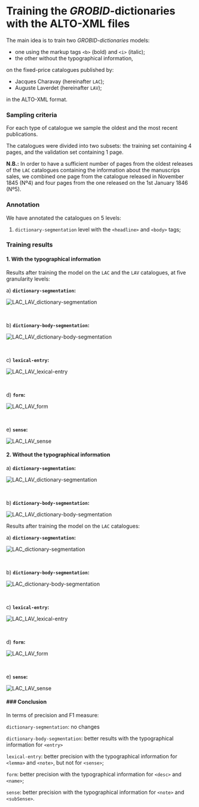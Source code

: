# Training the *GROBID*-dictionaries with the ALTO-XML files

The main idea is to train two _GROBID-dictionaries_ models:

* one using the markup tags `<b>` (bold) and `<i>` (italic);
* the other without the typographical information,

on the fixed-price catalogues published by:

* Jacques Charavay (hereinafter `LAC`);
* Auguste Laverdet (hereinafter `LAV`);

in the ALTO-XML format.

### Sampling criteria

For each type of catalogue we sample the oldest and the most recent publications.

The catalogues were divided into two subsets: the training set containing 4 pages, and the validation set containing 1 page.

**N.B.:** In order to have a sufficient number of pages from the oldest releases of the `LAC` catalogues containing the information about the manuscrips sales, we combined one page from the catalogue released in November 1845 (Nº4) and four pages from the one released on the 1st January 1846 (Nº5).   

### Annotation 

We have annotated the catalogues on 5 levels:

1. `dictionary-segmentation` level with the `<headline>` and `<body>` tags;

### Training results

#### 1. With the typographical information

Results after training the model on the `LAC` and the `LAV` catalogues, at five granularity levels:

a) **`dictionary-segmentation`:**

 ![LAC_LAV_dictionary-segmentation](img/LAC_LAV_dictionary-segmentation.jpg)

<br/>

b) **`dictionary-body-segmentation`:**

![LAC_LAV_dictionary-body-segmentation](img/LAC_LAV_dictionary-body-segmentation.jpg)

<br/>

c) **`lexical-entry`:**

![LAC_LAV_lexical-entry](img/LAC_LAV_lexical-entry.jpg)



<br/>

d) **`form`:**

![LAC_LAV_form](img/LAC_LAV_form.jpg)

<br/>

e) **`sense`:**

![LAC_LAV_sense](img/LAC_LAV_sense.jpg)

#### 2. Without the typographical information

a) **`dictionary-segmentation`:**

![LAC_LAV_dictionary-segmentation](trainingData_LAC_sans_typo/img/LAC_LAV_dictionary-segmentation.jpg)



<br/>

b) **`dictionary-body-segmentation`:**

![LAC_LAV_dictionary-body-segmentation](trainingData_LAC_sans_typo/img/LAC_LAV_dictionary-body-segmentation.jpg)

Results after training the model on the `LAC` catalogues:

a) **`dictionary-segmentation`:**

![LAC_dictionary-segmentation](img/LAC_dictionary-segmentation.jpg)

<br/>

b) **`dictionary-body-segmentation`:**

![LAC_dictionary-body-segmentation](img/LAC_dictionary-body-segmentation.jpg)

<br/>

c) **`lexical-entry`:**

![LAC_LAV_lexical-entry](trainingData_LAC_sans_typo/img/LAC_LAV_lexical-entry.jpg)

<br/>

d)  **`form`:**

![LAC_LAV_form](trainingData_LAC_sans_typo/img/LAC_LAV_form.jpg)

<br/>

e)  **`sense`:**

![LAC_LAV_sense](trainingData_LAC_sans_typo/img/LAC_LAV_sense.jpg)

#### ### Conclusion

In terms of precision and F1 measure:

`dictionary-segmentation`: no changes

`dictionary-body-segmentation`: better results with the typographical information for `<entry>`

`lexical-entry`: better precision with the typographical information for `<lemma>` and `<note>`, but not for `<sense>`;

`form`: better precision with the typographical information for `<desc>` and `<name>`;

`sense`: better precision with the typographical information for `<note>` and `<subSense>`.